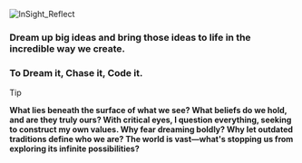 ![InSight_Reflect](https://github.com/user-attachments/assets/7cf6af88-f104-4d59-8949-fafcdd7852f5)

### Dream up big ideas and bring those ideas to life in the incredible way we create.
### To Dream it, Chase it, Code it.

> [!TIP]
>  **What lies beneath the surface of what we see? What beliefs do we hold, and are they truly ours? With critical eyes, I question everything, seeking to construct my own values. Why fear dreaming boldly? Why let outdated traditions define who we are? The world is vast—what's stopping us from exploring its infinite possibilities?**


